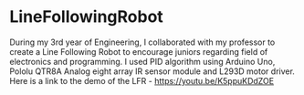 # LineFollowingRobot
During my 3rd year of Engineering, I collaborated with my professor to create a Line Following Robot to encourage juniors regarding field of electronics and programming. I used PID algorithm using Arduino Uno, Pololu QTR8A Analog eight array IR sensor module and L293D motor driver. 
Here is a link to the demo of the LFR - https://youtu.be/K5ppuKDdZOE
